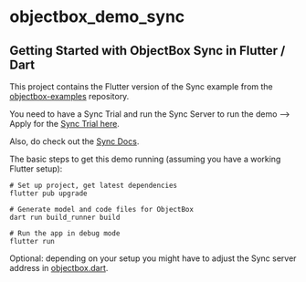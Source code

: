 # objectbox_demo_sync

## Getting Started with ObjectBox Sync in Flutter / Dart

This project contains the Flutter version of the Sync example from the [objectbox-examples](https://github.com/objectbox/objectbox-examples) repository.

You need to have a Sync Trial and run the Sync Server to run the demo --> Apply for the [Sync Trial here](https://objectbox.io/sync/).

Also, do check out the [Sync Docs](https://sync.objectbox.io/).

The basic steps to get this demo running (assuming you have a working Flutter setup):

```
# Set up project, get latest dependencies
flutter pub upgrade

# Generate model and code files for ObjectBox
dart run build_runner build

# Run the app in debug mode
flutter run
```

Optional: depending on your setup you might have to adjust the Sync server address in [objectbox.dart](/lib/objectbox.dart).
